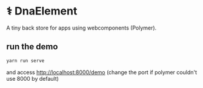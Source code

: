 # ⚕️ DnaElement

A tiny back store for apps using webcomponents (Polymer).


## run the demo

```bash
yarn run serve
```

and access [http://localhost:8000/demo](http://localhost:8000/demo)
(change the port if polymer couldn't use 8000 by default)